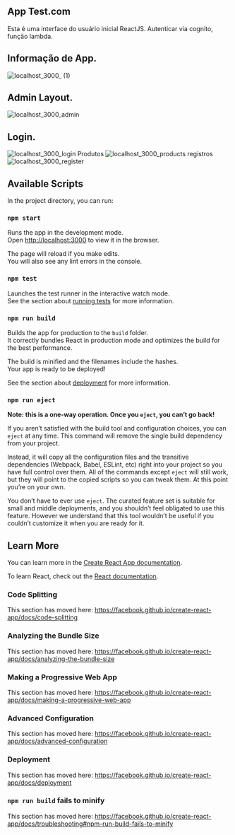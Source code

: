 ## App Test.com

Esta é uma interface do usuário inicial ReactJS. Autenticar via cognito, função lambda.

## Informação de App.
![localhost_3000_ (1)](https://user-images.githubusercontent.com/69087075/115529589-697d0980-a269-11eb-8bbc-030a540d7754.png)
## Admin Layout.
![localhost_3000_admin](https://user-images.githubusercontent.com/69087075/115530401-1d7e9480-a26a-11eb-8f24-81d5f95fb72a.png)
## Login.
![localhost_3000_login](https://user-images.githubusercontent.com/69087075/115530410-1fe0ee80-a26a-11eb-9070-9acf9d007794.png)
Produtos
![localhost_3000_products](https://user-images.githubusercontent.com/69087075/115530418-21aab200-a26a-11eb-97dd-0b20d22cb569.png)
registros
![localhost_3000_register](https://user-images.githubusercontent.com/69087075/115530423-22dbdf00-a26a-11eb-947f-bf872214a0a3.png)

## Available Scripts

In the project directory, you can run:

### `npm start`

Runs the app in the development mode.<br>
Open [http://localhost:3000](http://localhost:3000) to view it in the browser.

The page will reload if you make edits.<br>
You will also see any lint errors in the console.

### `npm test`

Launches the test runner in the interactive watch mode.<br>
See the section about [running tests](https://facebook.github.io/create-react-app/docs/running-tests) for more information.

### `npm run build`

Builds the app for production to the `build` folder.<br>
It correctly bundles React in production mode and optimizes the build for the best performance.

The build is minified and the filenames include the hashes.<br>
Your app is ready to be deployed!

See the section about [deployment](https://facebook.github.io/create-react-app/docs/deployment) for more information.

### `npm run eject`

**Note: this is a one-way operation. Once you `eject`, you can’t go back!**

If you aren’t satisfied with the build tool and configuration choices, you can `eject` at any time. This command will remove the single build dependency from your project.

Instead, it will copy all the configuration files and the transitive dependencies (Webpack, Babel, ESLint, etc) right into your project so you have full control over them. All of the commands except `eject` will still work, but they will point to the copied scripts so you can tweak them. At this point you’re on your own.

You don’t have to ever use `eject`. The curated feature set is suitable for small and middle deployments, and you shouldn’t feel obligated to use this feature. However we understand that this tool wouldn’t be useful if you couldn’t customize it when you are ready for it.

## Learn More

You can learn more in the [Create React App documentation](https://facebook.github.io/create-react-app/docs/getting-started).

To learn React, check out the [React documentation](https://reactjs.org/).

### Code Splitting

This section has moved here: https://facebook.github.io/create-react-app/docs/code-splitting

### Analyzing the Bundle Size

This section has moved here: https://facebook.github.io/create-react-app/docs/analyzing-the-bundle-size

### Making a Progressive Web App

This section has moved here: https://facebook.github.io/create-react-app/docs/making-a-progressive-web-app

### Advanced Configuration

This section has moved here: https://facebook.github.io/create-react-app/docs/advanced-configuration

### Deployment

This section has moved here: https://facebook.github.io/create-react-app/docs/deployment

### `npm run build` fails to minify

This section has moved here: https://facebook.github.io/create-react-app/docs/troubleshooting#npm-run-build-fails-to-minify
